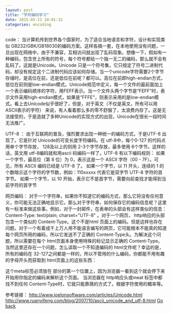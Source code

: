```yaml
---
layout: post
title: "字符编码学习"
date: 2015-05-21 10:01:32
categories: encoding
---
```



code：
    当计算机传到世界各个国家时，为了适合当地语言和字符，设计和实现类似 GB232/GBK/GB18030的编码方案。这样各搞一套，在本地使用没有问题，一旦出现在网络中，由于不兼容，互相访问就出现了乱码现象。想像一下，假如有一种编码，包含世上所有的符号，每个符号都给一个独一无二的编码，那么就不会有乱码了。这就是Unicode。Unicode
只是一个符号集，它只规定了符号二进制代码，却没有规定这个二进制代码应该如何存储。当一个unicode字符需要2个字节存储时，是高位在前，还是低位在前呢？都可以。高位在前即high-endian方式，低位在前则是low-endian模式。Unicode规范中定义，每一个文件的最前面加上一个表示编码顺序的字符，用FEFF表示。当一个文件头两个字节是“FEFF”时，表示文件采用high-endian模式，如果是“FFFE"，则表示采用的是low-endian模式。看上去Unicode似乎很好了，但是，对于英文（不仅是英文，所有可以用
ASCII表示的字符） 来说，有人看着那么多的零不舒服了，太浪费内存了。这是无法接受的，于是造就了多种Unicode的实现方式的出现，Unicode在很长一段时间无法推广。

UTF-8 ：
    由于互联网的普及，强烈要求出现一种统一的编码方式，于是UTF-8 出现了。它是针对 Unicode的可变长度字符编码。在 utf-8中，每个0-127 的代码点用单个字节存放， 128及以上的则用 2-3个字节存放，最多使用 6个字节。这样的话，英文用 utf-8编码就和用ascii 码编码一样了。UTF-8 有以下编码规则：
如果一个字节，最高位（第 8 位）为 0，表示这是一个 ASCII 字符（00 - 7F）。可见，所有 ASCII 编码已经是 UTF-8 了。
如果一个字节，以 11 开头，连续的 1 的个数暗示这个字符的字节数，例如：110xxxxx 代表它是双字节 UTF-8 字符的首字节。
如果一个字节，以 10 开始，表示它不是首字节，需要向前查找才能得到当前字符的首字节



网页编码： 对于一个字符串，如果你不知道它的编码方式，那么它将没有任何意义，你可能无法正确地显示它。那么对于字符串，如何保存它的编码信息呢？这里有一标准来做这些事。例如，对于一封邮件，在表单的头部会有这样类似的信息： Content-Type: text/plain; charset="UTF-8" 。对于一个网页， http响应的头部包含一个类似的 Content-Type。这个不是html
页面上的编码。但是这样也存在问题，对于一个有着成千上万人用不能语言编写的网页，它可能根本不能真的知道每个网页所用的编码，所以它发送不了正确的 Content-Type头。为解决这个问题，所以需要在每个 html页面本身使用特殊的标记显示正确的 Content-Type。当然这里还存在一个问题，怎么读取一个不知道编码的
html文件呢？幸运的是，所有的编码在 32-127之间都是一样的，所以不管用的什么编码，你都能不用有趣的字母开头而获取到 html页面上的这些东西：
<html>
<head>
<meta http-equiv="Content-Type" content="text/html; charset=utf-8">
这个meta标签必须放在 <head>部分的第一个位置上，因为浏览器一看到这个就会停下来开始用你指定的编码来解析这个页面。
当浏览器在 http响应头或meat 标签中都找不到任何 Content-Type时，它就只能靠猜的方式了。根据字符使用的概率等。

参考链接：
<a href='http://www.joelonsoftware.com/articles/Unicode.html'>http://www.joelonsoftware.com/articles/Unicode.html</a>
<a href='http://www.ruanyifeng.com/blog/2007/10/ascii_unicode_and_utf-8.html'>http://www.ruanyifeng.com/blog/2007/10/ascii_unicode_and_utf-8.html</a>
<a href="{{site.baseurl}}/index.html">Go back</a>